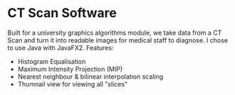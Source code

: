 # CT Scan Software
Built for a university graphics algorithms module, we take data from a CT Scan and turn it into readable images for medical staff to diagnose. 
I chose to use Java with JavaFX2. 
Features:
* Histogram Equalisation
* Maximum Intensity Projection (MIP)
* Nearest neighbour & bilinear interpolation scaling
* Thumnail view for viewing all "slices"

